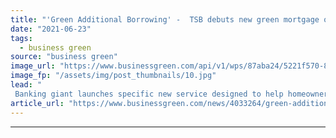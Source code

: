 ```yaml
---
title: "'Green Additional Borrowing' -  TSB debuts new green mortgage offering"
date: "2021-06-23"
tags: 
  - business green
source: "business green"
image_url: "https://www.businessgreen.com/api/v1/wps/87aba24/5221f570-8e59-4c7c-9596-dda4012c50f4/7/iStock-873936670-insulation-green-home-185x114.jpg"
image_fp: "/assets/img/post_thumbnails/10.jpg"
lead: "
 Banking giant launches specific new service designed to help homeowners fund green upgrade work ..."
article_url: "https://www.businessgreen.com/news/4033264/green-additional-borrowing-tsb-debuts-green-mortgage-offering"
---
```


---
